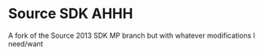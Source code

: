 # Source SDK AHHH
A fork of the Source 2013 SDK MP branch but with whatever modifications I need/want
